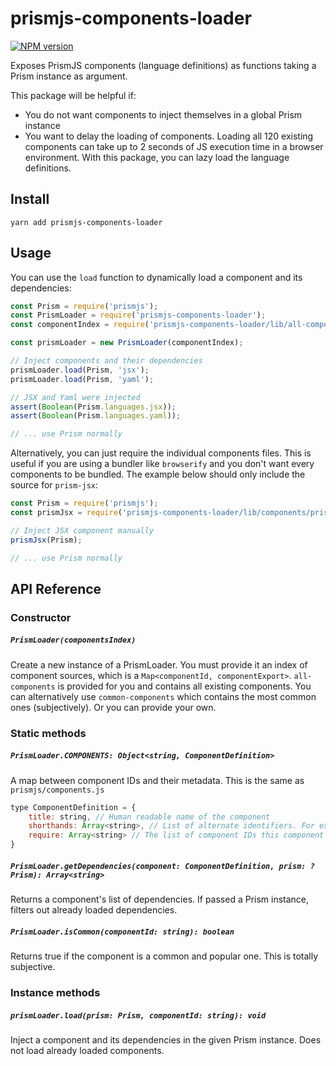 # prismjs-components-loader

[![NPM version](https://badge.fury.io/js/prismjs-components-loader.svg)](http://badge.fury.io/js/prismjs-components-loader)

Exposes PrismJS components (language definitions) as functions taking a Prism instance as argument.

This package will be helpful if:

- You do not want components to inject themselves in a global Prism instance
- You want to delay the loading of components. Loading all 120 existing components can take up to 2 seconds of JS execution time in a browser environment. With this package, you can lazy load the language definitions.

## Install

```
yarn add prismjs-components-loader
```

## Usage

You can use the `load` function to dynamically load a component and its dependencies:

```js
const Prism = require('prismjs');
const PrismLoader = require('prismjs-components-loader');
const componentIndex = require('prismjs-components-loader/lib/all-components');

const prismLoader = new PrismLoader(componentIndex);

// Inject components and their dependencies
prismLoader.load(Prism, 'jsx');
prismLoader.load(Prism, 'yaml');

// JSX and Yaml were injected
assert(Boolean(Prism.languages.jsx));
assert(Boolean(Prism.languages.yaml));

// ... use Prism normally
```

Alternatively, you can just require the individual components files. This is useful if you are using a bundler like `browserify` and you don't want every components to be bundled. The example below should only include the source for `prism-jsx`:

```js
const Prism = require('prismjs');
const prismJsx = require('prismjs-components-loader/lib/components/prism-jsx');

// Inject JSX component manually
prismJsx(Prism);

// ... use Prism normally
```

## API Reference

### Constructor

##### `PrismLoader(componentsIndex)`

Create a new instance of a PrismLoader. You must provide it an index of component sources, which is a `Map<componentId, componentExport>`. `all-components` is provided for you and contains all existing components. You can alternatively use `common-components` which contains the most common ones (subjectively). Or you can provide your own.

### Static methods

##### `PrismLoader.COMPONENTS: Object<string, ComponentDefinition>`

A map between component IDs and their metadata. This is the same as `prismjs/components.js`

```js
type ComponentDefinition = {
    title: string, // Human readable name of the component
    shorthands: Array<string>, // List of alternate identifiers. For example `ruby` and `rb`
    require: Array<string> // The list of component IDs this component depends on
}
```

##### `PrismLoader.getDependencies(component: ComponentDefinition, prism: ?Prism): Array<string>`

Returns a component's list of dependencies. If passed a Prism instance, filters out already loaded dependencies.

##### `PrismLoader.isCommon(componentId: string): boolean`

Returns true if the component is a common and popular one. This is totally subjective.

### Instance methods

##### `prismLoader.load(prism: Prism, componentId: string): void`

Inject a component and its dependencies in the given Prism instance. Does not load already loaded components.

